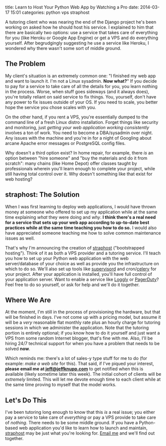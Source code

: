 title: Learn to Host Your Python Web App by Watching a Pro
date: 2014-03-17 15:01
categories: python vps straphost

A tutoring client who was nearing the end of the Django project he's been
working on asked how he should host his service. I explained to him that there
are basically two options: use a service that takes care of everything for you
(like Heroku or Google App Engine) or get a VPS and do everything yourself.
After begrudgingly suggesting he use a service like Heroku, I wondered why there
wasn't some sort of middle ground.

## The Problem

My client's situation is an extremely common one: "I finished my web app and
want to launch it. I'm not a Linux sysadmin. **Now what?**" If you decide
to pay for a service to take care of all the details for you, you learn nothing in the
process. Worse, when stuff goes sideways (and it always does), you're totally
reliant on said service to fix things. You, yourself, don't have any power to
fix issues outside of your OS. If you need to scale, you better hope the service
you chose scales with you.

On the other hand, if you rent a VPS, you're essentially dumped to the command
line of a fresh Linux distro installation. Forget things like security and
monitoring, just *getting your web application working consistently* involves a
ton of work. You need to become a DBA/sysadmin over night. Any issues with the
machine and you're in for a night of Googling about arcane Apache error messages or
PostgreSQL config files.

Why doesn't a third option exist? In home repair, for example, there *is* an
option between "hire someone" and "buy the materials and do it from
scratch": many chains (like Home Depot) offer classes taught by professionals
wherein you'll learn enough to complete your project, while still having total
control over it. Why doesn't something like that exist for web hosting?

## straphost: The Solution

When I was first learning to deploy web applications, I would have thrown money at 
someone who offered to set up my application while at the same time
explaining *what* they were doing and *why*. **I think there's a real need for a service that sets up your web app according to up-to-date best practices while at the same time teaching you how to do so.**
I would also have appreciated someone teaching me how to solve common
maintenance issues as well.

That's why I'm announcing the creation of [straphost](http://www.straphost.com) ("bootstrapped hosting"). Think of it as 
both a VPS provider and a tutoring service. I'll teach you how to set up your Python web application
with the web server/database of your choice as well as provide you the infrastructure on which to do so.
We'll also set up tools like [supervisord](http://www.supervisord.org) and cron/[celery](http://www.celeryproject.org) for your project.
After your application is installed, you'll have full control of your application server. Want to enable 
a service like [Loggly](http://www.loggly.com) or [PagerDuty](http://www.pagerduty.com)?
Feel free to do so yourself, or ask for help and we'll do it together.

## Where We Are

At the moment, I'm still in the process of provisioning the hardware, but that
will be finished in days. I've not come up with a pricing model, but assume it
will be a *very* reasonable flat monthly rate plus an hourly charge for tutoring
sessions in which we administer the application. Note that the tutoring portion
is entirely optional; if you know how to do it yourself and just want a VPS from
some random Internet blogger, that's fine with me. Also, I'll be hiring 24/7
technical support for when you have a problem that needs to be solved **now**.

Which reminds me: there's a lot of sales-y type stuff for me to do (for example: *make a web site*
for this). That said, if I've piqued your interest, **please email me at [jeff@jeffknupp.com](mailto:jeff@jeffknupp.com)** to get notified
when this is available (likely sometime later this week). The initial cohort
of clients will be *extremely* limited. This will let me devote enough time to each
client while at the same time proving to myself that the model works.

## Let's Do This

I've been tutoring long enough to know that this *is* a real issue; you either
pay a service to take care of *everything* or pay a VPS provide to take care of
*nothing*. There needs to be some middle ground. If you have a Python-based web application
you'd like to learn how to launch and maintain, [straphost](http://www.straphost.com) 
may be just what you're looking for. [Email me](mailto:jeff@jeffknupp.com) and
we'll find out together.
